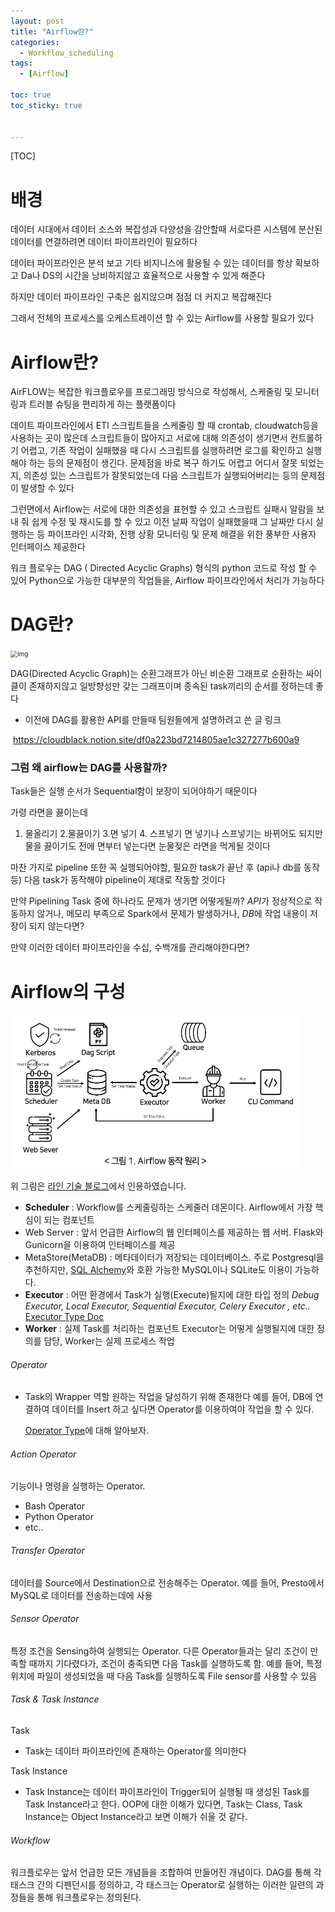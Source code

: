 ```yaml
---
layout: post
title: "Airflow란?"
categories:
  - Workflow_scheduling
tags:
  - [Airflow]

toc: true
toc_sticky: true


---
```


[TOC]

# 배경

데이터 시대에서 데이터 소스와 복잡성과 다양성을 감안할때 서로다른 시스템에 분산된데이터를 연결하려면 데이터 파이프라인이 필요하다

데이터 파이프라인은 분석 보고 기타 비지니스에 활용될 수 있는 데이터를 항상 확보하고 Da나 DS의 시간을 낭비하지않고 효율적으로 사용할 수 있게 해준다

하지만 데이터 파이프라인 구축은 쉽지않으며 점점 더 커지고 복잡해진다

그래서 전체의 프로세스를 오케스트레이션 할 수 있는 Airflow를 사용할 필요가 있다

# Airflow란?

AirFLOW는 복잡한 워크플로우를 프로그래밍 방식으로 작성해서,  스케줄링 및 모니터링과 트러블 슈팅을 편리하게 하는 플랫폼이다

데이트 파이프라인에서 ETl 스크립트들을 스케줄링 할 때 crontab, cloudwatch등을 사용하는 곳이 많은데 스크립트들이 많아지고 서로에 대해 의존성이 생기면서 컨트롤하기 어렵고, 기존 작업이 실패했을 때 다시 스크립트를 실행하려면 로그를 확인하고 실행해야 하는 등의 문제점이 생긴다. 문제점을 바로 복구 하기도 어렵고 어디서 잘못 되었는지, 의존성 있는 스크립트가 잘못되었는데 다음 스크립트가 실행되어버리는 등의 문제점이 발생할 수 있다

그런면에서 Airflow는 서로에 대한 의존성을 표현할 수 있고 스크립트 실패시 알람을 보내 줘 쉽게 수정 및 재시도를 할 수 있고 이전 날짜 작업이 실패했을때 그 날짜만 다시 실행하는 등 파이프라인 시각화, 진행 상황 모니터링 및 문제 해결을 위한 풍부한 사용자 인터페이스 제공한다

워크 플로우는 DAG ( Directed Acyclic Graphs) 형식의 python 코드로 작성 할 수 있어
Python으로 가능한 대부분의 작업들을, Airflow 파이프라인에서 처리가 가능하다

# DAG란?

<img src="../assets/img/Airflow/images%2Fjjongbumeee%2Fpost%2F2c664964-c53e-4b4e-8050-f99a56d48d04%2F800px-Tred-G.png" alt="img" style="zoom:70%;" />

DAG(Directed Acyclic Graph)는 순환그래프가 아닌 비순환 그래프로 순환하는 싸이클이 존재하지않고 일방향성만 갖는 그래프이며 종속된 task끼리의 순서를 정하는데 좋다

- 이전에 DAG를 활용한 API를 만들때 팀원들에게 설명하려고 쓴 글 링크

​    https://cloudblack.notion.site/df0a223bd7214805ae1c327277b600a9

### 그럼 왜 airflow는 DAG를 사용할까?

Task들은 실행 순서가 Sequential함이 보장이 되어야하기 때문이다

가령 라면을 끓이는데

1. 물올리기 2.물끓이기 3.면 넣기 4. 스프넣기
    면 넣기나 스프넣기는 바뀌어도 되지만 물을 끓이기도 전에 면부터 넣는다면 눈물젖은 라면을 먹게될 것이다

마찬 가지로 pipeline 또한 꼭 실행되어야할, 필요한 task가 끝난 후 (api나 db를 동작 등) 다음 task가 동작해야 pipeline이 제대로 작동할 것이다 

만약 Pipelining Task 중에 하나라도 문제가 생기면 어떻게될까?
*API*가 정상적으로 작동하지 않거나, 메모리 부족으로 Spark에서 문제가 발생하거나, *DB*에 작업 내용이 저장이 되지 않는다면?

만약 이러한 데이터 파이프라인을 수십, 수백개를 관리해야한다면?



# Airflow의 구성

<img src="../assets/img/Airflow/k8sdataeng1.png" alt="img" style="zoom:50%;" />



 위 그림은 [라인 기술 블로그](https://engineering.linecorp.com/ko/blog/data-engineering-with-airflow-k8s-1/)에서 인용하였습니다.

- **Scheduler** : Workflow를 스케줄링하는 스케줄러 데몬이다. Airflow에서 가장 핵심이 되는 컴포넌트
- Web Server : 앞서 언급한 Airflow의 웹 인터페이스를 제공하는 웹 서버. Flask와 Gunicorn을 이용하여 인터페이스를 제공
- MetaStore(MetaDB) : 메타데이터가 저장되는 데이터베이스. 주로 Postgresql을 추천하지만, [SQL Alchemy](https://ulfrid.github.io/python/python-sqlalchemy/)와 호환 가능한 MySQL이나 SQLite도 이용이 가능하다.
- **Executor** : 어떤 환경에서 Task가 실행(Execute)될지에 대한 타입 정의
    *Debug Executor, Local Executor, Sequential Executor, Celery Executor , etc..* [Executor Type Doc](https://airflow.apache.org/docs/apache-airflow/stable/executor/index.html#)
- **Worker** : 실제 Task를 처리하는 컴포넌트
    Executor는 어떻게 실행될지에 대한 정의를 담당, Worker는 실제 프로세스 작업



###### Operator

- Task의 Wrapper 역할
    원하는 작업을 달성하기 위해 존재한다
    예를 들어, DB에 연결하여 데이터를 Insert 하고 싶다면 Operator를 이용하여야 작업을 할 수 있다.

    [Operator Type](https://airflow.apache.org/docs/apache-airflow/stable/_api/airflow/operators/index.html)에 대해 알아보자.

###### Action Operator

기능이나 명령을 실행하는 Operator.

- Bash Operator
- Python Operator
- etc..

###### Transfer Operator

데이터를 Source에서 Destination으로 전송해주는 Operator.
예를 들어, Presto에서 MySQL로 데이터를 전송하는데에 사용

###### Sensor Operator

특정 조건을 Sensing하여 실행되는 Operator.
다른 Operator들과는 달리 조건이 만족할 때까지 기다렸다가, 조건이 충족되면 다음 Task를 실행하도록 함.
예를 들어, 특정 위치에 파일이 생성되었을 때 다음 Task를 실행하도록 File sensor를 사용할 수 있음

###### Task & Task Instance

Task

- Task는 데이터 파이프라인에 존재하는 Operator를 의미한다

Task Instance

- Task Instance는 데이터 파이프라인이 Trigger되어 실행될 때 생성된 Task를 Task Instance라고 한다.
    OOP에 대한 이해가 있다면, Task는 Class, Task Instance는 Object Instance라고 보면 이해가 쉬울 것 같다.

###### Workflow

워크플로우는 앞서 언급한 모든 개념들을 조합하여 만들어진 개념이다.
DAG를 통해 각 태스크 간의 디펜던시를 정의하고, 각 태스크는 Operator로 실행하는 이러한 일련의 과정들을 통해 워크플로우는 정의된다.